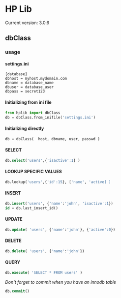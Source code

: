 # HP Lib

Current version: 3.0.6
## dbClass
### usage

#### settings.ini
~~~~inifile
[database]
dbhost = myhost.mydomain.com
dbname = database_name
dbuser = database_user
dbpass = secret123
~~~~

#### Initializing from ini file
~~~~python
from hplib import dbClass
db = dbClass.from_inifile('settings.ini')
~~~~

#### Initializing directly
~~~~python
db = dbClass(  host, dbname, user, passwd )
~~~~


#### SELECT
~~~~sql
db.select('users',{'isactive':1} )
~~~~

#### LOOKUP SPECIFIC VALUES
~~~~sql
db.lookup('users',{'id':15}, ['name', 'active] )
~~~~

#### INSERT
~~~~sql
db.insert('users', {'name':'john', 'isactive':1})
id = db.last_insert_id()
~~~~

#### UPDATE
~~~~sql
db.update( 'users', {'name':'john'}, {'active':0})
~~~~

#### DELETE
~~~~sql
db.delete( 'users', {'name':'john'})
~~~~

#### QUERY
~~~~sql
db.execute( 'SELECT * FROM users' )
~~~~


_Don't forget to commit when you have an innodb table_
~~~~sql
db.commit()
~~~~
